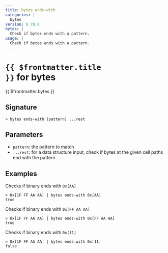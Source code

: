 ```yaml
---
title: bytes ends-with
categories: |
  bytes
version: 0.78.0
bytes: |
  Check if bytes ends with a pattern.
usage: |
  Check if bytes ends with a pattern.
---
```


# <code>{{ $frontmatter.title }}</code> for bytes

<div class='command-title'>{{ $frontmatter.bytes }}</div>

## Signature

```> bytes ends-with (pattern) ...rest```

## Parameters

 -  `pattern`: the pattern to match
 -  `...rest`: for a data structure input, check if bytes at the given cell paths end with the pattern

## Examples

Checks if binary ends with `0x[AA]`
```shell
> 0x[1F FF AA AA] | bytes ends-with 0x[AA]
true
```

Checks if binary ends with `0x[FF AA AA]`
```shell
> 0x[1F FF AA AA] | bytes ends-with 0x[FF AA AA]
true
```

Checks if binary ends with `0x[11]`
```shell
> 0x[1F FF AA AA] | bytes ends-with 0x[11]
false
```

